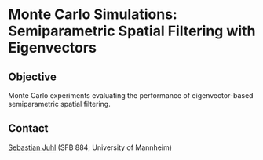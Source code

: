 # Monte Carlo Simulations: Semiparametric Spatial Filtering with Eigenvectors

## Objective
Monte Carlo experiments evaluating the performance of eigenvector-based semiparametric spatial filtering.

## Contact
[Sebastian Juhl](http://www.sebastianjuhl.com) (SFB 884; University of Mannheim)
